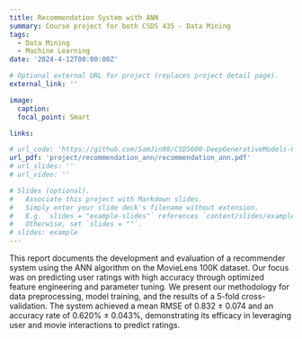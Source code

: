 ```yaml
---
title: Recommendation System with ANN
summary: Course project for both CSDS 435 - Data Mining
tags:
  - Data Mining
  - Machine Learning
date: '2024-4-12T00:00:00Z'

# Optional external URL for project (replaces project detail page).
external_link: ''

image:
  caption: 
  focal_point: Smart

links:

# url_code: 'https://github.com/SamJin98/CSDS600-DeepGenerativeModels-CausalInference'
url_pdf: 'project/recommendation_ann/recommendation_ann.pdf'
# url_slides: ''
# url_video: ''

# Slides (optional).
#   Associate this project with Markdown slides.
#   Simply enter your slide deck's filename without extension.
#   E.g. `slides = "example-slides"` references `content/slides/example-slides.md`.
#   Otherwise, set `slides = ""`.
# slides: example
---
```


This report documents the development and evaluation of a recommender system using the ANN algorithm on the MovieLens 100K dataset. Our focus was on predicting user ratings with high accuracy through optimized feature engineering and parameter tuning. We present our methodology for data preprocessing, model training, and the results of a 5-fold cross-validation. The system achieved a mean RMSE of 0.832 ± 0.074 and an accuracy rate of 0.620% ± 0.043%, demonstrating its efficacy in leveraging user and movie interactions to predict ratings.
